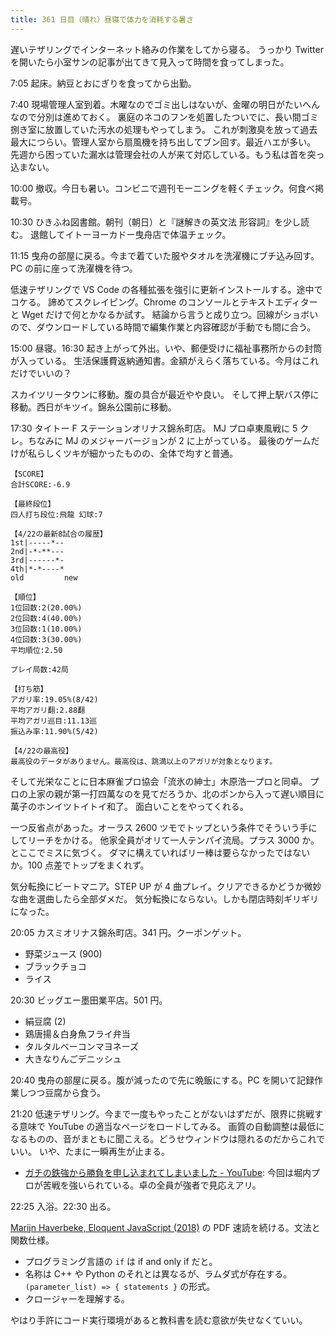 ```yaml
---
title: 361 日目（晴れ）昼寝で体力を消耗する暑さ
---
```


遅いテザリングでインターネット絡みの作業をしてから寝る。
うっかり Twitter を開いたら小室サンの記事が出てきて見入って時間を食ってしまった。

7:05 起床。納豆とおにぎりを食ってから出勤。

7:40 現場管理人室到着。木曜なのでゴミ出しはないが、金曜の明日がたいへんなので分別は進めておく。
裏庭のネコのフンを処置したついでに、長い間ゴミ捌き室に放置していた汚水の処理もやってしまう。
これが刺激臭を放って過去最大につらい。管理人室から扇風機を持ち出してブン回す。最近ハエが多い。
先週から困っていた漏水は管理会社の人が来て対応している。もう私は首を突っ込まない。

10:00 撤収。今日も暑い。コンビニで週刊モーニングを軽くチェック。何食べ掲載号。

10:30 ひきふね図書館。朝刊（朝日）と『謎解きの英文法 形容詞』を少し読む。
退館してイトーヨーカドー曳舟店で体温チェック。

11:15 曳舟の部屋に戻る。今まで着ていた服やタオルを洗濯機にブチ込み回す。
PC の前に座って洗濯機を待つ。

低速テザリングで VS Code の各種拡張を強引に更新インストールする。途中でコケる。
諦めてスクレイピング。Chrome のコンソールとテキストエディターと Wget だけで何とかなるか試す。
結論から言うと成り立つ。回線がショボいので、ダウンロードしている時間で編集作業と内容確認が手動でも間に合う。

15:00 昼寝。16:30 起き上がって外出。いや、郵便受けに福祉事務所からの封筒が入っている。
生活保護費返納通知書。金額がえらく落ちている。今月はこれだけでいいの？

スカイツリータウンに移動。腹の具合が最近やや良い。
そして押上駅バス停に移動。西日がキツイ。錦糸公園前に移動。

17:30 タイトー F ステーションオリナス錦糸町店。
MJ プロ卓東風戦に 5 クレ。ちなみに MJ のメジャーバージョンが 2 に上がっている。
最後のゲームだけが私らしくツキが細かったものの、全体で均すと普通。

```text
【SCORE】
合計SCORE:-6.9

【最終段位】
四人打ち段位:飛龍 幻球:7

【4/22の最新8試合の履歴】
1st|-----*--
2nd|-*-**---
3rd|------*-
4th|*-*----*
old         new

【順位】
1位回数:2(20.00%)
2位回数:4(40.00%)
3位回数:1(10.00%)
4位回数:3(30.00%)
平均順位:2.50

プレイ局数:42局

【打ち筋】
アガリ率:19.05%(8/42)
平均アガリ翻:2.88翻
平均アガリ巡目:11.13巡
振込み率:11.90%(5/42)

【4/22の最高役】
最高役のデータがありません。最高役は、跳満以上のアガリが対象となります。
```

そして光栄なことに日本麻雀プロ協会「流氷の紳士」木原浩一プロと同卓。
プロの上家の親が第一打四萬なのを見てだろうか、北のポンから入って遅い順目に萬子のホンイツトイトイ和了。
面白いことをやってくれる。

一つ反省点があった。オーラス 2600 ツモでトップという条件でそういう手にしてリーチをかける。
他家全員がオリて一人テンパイ流局。プラス 3000 か。とここでミスに気づく。
ダマに構えていればリー棒は要らなかったではないか。100 点差でトップをまくれず。

気分転換にビートマニア。STEP UP が 4 曲プレイ。クリアできるかどうか微妙な曲を選曲したら全部ダメだ。
気分転換にならない。しかも閉店時刻ギリギリになった。

20:05 カスミオリナス錦糸町店。341 円。クーポンゲット。

* 野菜ジュース (900)
* ブラックチョコ
* ライス

20:30 ビッグエー墨田業平店。501 円。

* 絹豆腐 (2)
* 鶏唐揚＆白身魚フライ弁当
* タルタルベーコンマヨネーズ
* 大きなりんごデニッシュ

20:40 曳舟の部屋に戻る。腹が減ったので先に晩飯にする。PC を開いて記録作業しつつ豆腐から食う。

21:20 低速テザリング。今まで一度もやったことがないはずだが、限界に挑戦する意味で YouTube の適当なページをロードしてみる。
画質の自動調整は最低になるものの、音がまともに聞こえる。どうせウィンドウは隠れるのだからこれでいい。
いや、たまに一瞬再生が止まる。

* [ガチの鉄強から勝負を申し込まれてしまいました - YouTube](https://www.youtube.com/watch?v=yusvXvSln9k):
  今回は堀内プロが苦戦を強いられている。卓の全員が強者で見応えアリ。

22:25 入浴。22:30 出る。

[Marijn Haverbeke, Eloquent JavaScript (2018)][Haverbeke18] の PDF 速読を続ける。文法と関数仕様。

* プログラミング言語の `if` は if and only if だと。
* 名称は C++ や Python のそれとは異なるが、ラムダ式が存在する。`(parameter_list) => { statements }` の形式。
* クロージャーを理解する。

やはり手許にコード実行環境があると教科書を読む意欲が失せなくていい。

[Haverbeke18]: https://eloquentjavascript.net/
